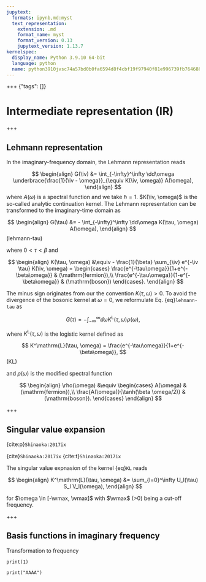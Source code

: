 ```yaml
---
jupytext:
  formats: ipynb,md:myst
  text_representation:
    extension: .md
    format_name: myst
    format_version: 0.13
    jupytext_version: 1.13.7
kernelspec:
  display_name: Python 3.9.10 64-bit
  language: python
  name: python3910jvsc74a57bd0b0fa6594d8f4cbf19f97940f81e996739fb7646882a419484c72d19e05852a7e
---
```


+++ {"tags": []}

# Intermediate representation (IR)

$$
\newcommand{\iv}{{\mathrm{i}\nu}}
\newcommand{\wmax}{{\omega_\mathrm{max}}}
\newcommand{\dd}{{\mathrm{d}}}
$$

+++

## Lehmann representation

In the imaginary-frequency domain, the Lehmann representation reads

$$
\begin{align}
    G(\iv) &= \int_{-\infty}^\infty \dd\omega \underbrace{\frac{1}{\iv - \omega}}_{\equiv K(\iv, \omega)} A(\omega),
\end{align}
$$
where $A(\omega)$ is a spectral function and we take $\hbar=1$.
$K(\iv, \omega)$ is the so-called analytic continuation kernel.
The Lehmann representation can be transformed to the imaginary-time domain as

$$
\begin{align}
    G(\tau) &= - \int_{-\infty}^\infty \dd\omega K(\tau, \omega) A(\omega),
\end{align}
$$ (lehmann-tau)

where $0 < \tau < \beta$ and 

$$
\begin{align}
    K(\tau, \omega) &\equiv - \frac{1}{\beta} \sum_{\iv} e^{-\iv \tau} K(\iv, \omega) =
    \begin{cases}
        \frac{e^{-\tau\omega}}{1+e^{-\beta\omega}} & (\mathrm{fermion}),\\
        \frac{e^{-\tau\omega}}{1-e^{-\beta\omega}} & (\mathrm{boson})
    \end{cases}.
\end{align}
$$

The minus sign originates from our the convention $K(\tau, \omega) > 0$.
To avoid the divergence of the bosonic kernel at $\omega=0$, we reformulate Eq. {eq}`lehmann-tau` as

$$
\begin{equation}
    G(\tau)= - \int_{-\infty}^\infty\dd{\omega} K^\mathrm{L}(\tau,\omega) \rho(\omega),
\end{equation}
$$

where $K^\mathrm{L}(\tau, \omega)$ is the logistic kernel defined as

$$
K^\mathrm{L}(\tau, \omega) =  \frac{e^{-\tau\omega}}{1+e^{-\beta\omega}},
$$ (KL)

and $\rho(\omega)$ is the modified spectral function

$$
\begin{align}
    \rho(\omega) &\equiv 
    \begin{cases}
        A(\omega) & (\mathrm{fermion}),\\
        \frac{A(\omega)}{\tanh(\beta \omega/2)} & (\mathrm{boson}).
    \end{cases}
\end{align}
$$

+++

## Singular value expansion

{cite:p}`Shinaoka:2017ix`

{cite}`Shinaoka:2017ix`
{cite:t}`Shinaoka:2017ix`

The singular value expnasion of the kernel {eq}`KL` reads

$$
\begin{align}
    K^\mathrm{L}(\tau, \omega) &= \sum_{l=0}^\infty U_l(\tau) S_l V_l(\omega),
\end{align}
$$

for $\omega \in [-\wmax, \wmax]$ with $\wmax$ (>0) being a cut-off frequency.

+++

## Basis functions in imaginary frequency

Transformation to frequency

```{code-cell} ipython3
print(1)
```

```{code-cell} ipython3
print("AAAA")
```

```{code-cell} ipython3

```
